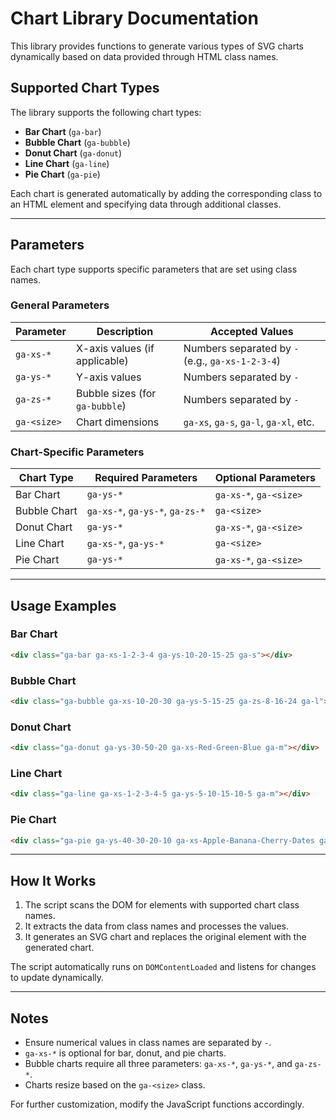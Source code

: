 # Chart Library Documentation

This library provides functions to generate various types of SVG charts dynamically based on data provided through HTML class names.

## Supported Chart Types

The library supports the following chart types:

- **Bar Chart** (`ga-bar`)
- **Bubble Chart** (`ga-bubble`)
- **Donut Chart** (`ga-donut`)
- **Line Chart** (`ga-line`)
- **Pie Chart** (`ga-pie`)

Each chart is generated automatically by adding the corresponding class to an HTML element and specifying data through additional classes.

---

## Parameters

Each chart type supports specific parameters that are set using class names.

### General Parameters

| Parameter     | Description                                  | Accepted Values                     |
|--------------|----------------------------------|---------------------------------|
| `ga-xs-*`    | X-axis values (if applicable)     | Numbers separated by `-` (e.g., `ga-xs-1-2-3-4`) |
| `ga-ys-*`    | Y-axis values                     | Numbers separated by `-`       |
| `ga-zs-*`    | Bubble sizes (for `ga-bubble`)   | Numbers separated by `-`       |
| `ga-<size>`  | Chart dimensions                 | `ga-xs`, `ga-s`, `ga-l`, `ga-xl`, etc. |

### Chart-Specific Parameters

| Chart Type   | Required Parameters        | Optional Parameters |
|-------------|--------------------------|--------------------|
| Bar Chart   | `ga-ys-*`                 | `ga-xs-*`, `ga-<size>` |
| Bubble Chart | `ga-xs-*`, `ga-ys-*`, `ga-zs-*` | `ga-<size>` |
| Donut Chart  | `ga-ys-*`                 | `ga-xs-*`, `ga-<size>` |
| Line Chart   | `ga-xs-*`, `ga-ys-*`      | `ga-<size>` |
| Pie Chart    | `ga-ys-*`                 | `ga-xs-*`, `ga-<size>` |

---

## Usage Examples

### Bar Chart
```html
<div class="ga-bar ga-xs-1-2-3-4 ga-ys-10-20-15-25 ga-s"></div>
```

### Bubble Chart
```html
<div class="ga-bubble ga-xs-10-20-30 ga-ys-5-15-25 ga-zs-8-16-24 ga-l"></div>
```

### Donut Chart
```html
<div class="ga-donut ga-ys-30-50-20 ga-xs-Red-Green-Blue ga-m"></div>
```

### Line Chart
```html
<div class="ga-line ga-xs-1-2-3-4-5 ga-ys-5-10-15-10-5 ga-m"></div>
```

### Pie Chart
```html
<div class="ga-pie ga-ys-40-30-20-10 ga-xs-Apple-Banana-Cherry-Dates ga-l"></div>
```

---

## How It Works

1. The script scans the DOM for elements with supported chart class names.
2. It extracts the data from class names and processes the values.
3. It generates an SVG chart and replaces the original element with the generated chart.

The script automatically runs on `DOMContentLoaded` and listens for changes to update dynamically.

---

## Notes

- Ensure numerical values in class names are separated by `-`.
- `ga-xs-*` is optional for bar, donut, and pie charts.
- Bubble charts require all three parameters: `ga-xs-*`, `ga-ys-*`, and `ga-zs-*`.
- Charts resize based on the `ga-<size>` class.

For further customization, modify the JavaScript functions accordingly.

